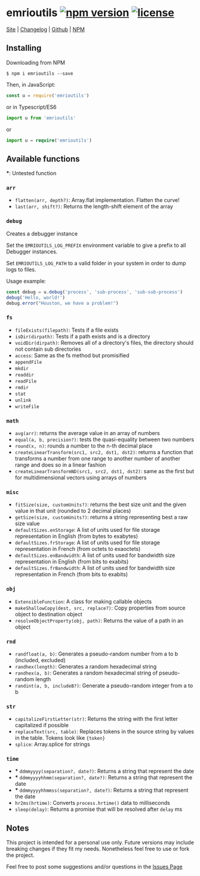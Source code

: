 # emrioutils [![npm version][version-img]][npm-package-url] [![license][license-img]][license-url]

[Site][site-url] |
[Changelog][changelog-url] |
[Github][github-url] |
[NPM][npm-package-url]

## Installing

Downloading from NPM

```shell
$ npm i emrioutils --save
```

Then, in JavaScript:

```js
const u = require('emrioutils')
```

or in Typescript/ES6

```ts
import u from 'emrioutils'
```

or

```ts
import u = require('emrioutils')
```

## Available functions

**\***: Untested function

### `arr`

- `flatten(arr, depth?)`: Array.flat implementation. Flatten the curve!
- `last(arr, shift?)`: Returns the length-shift element of the array

### `debug`

Creates a debugger instance

Set the `EMRIOUTILS_LOG_PREFIX` environment variable to give a prefix to all Debugger instances.

Set `EMRIOUTILS_LOG_PATH` to a valid folder in your system in order to dump logs to files.

Usage example:

```ts
const debug = u.debug('process', 'sub-process', 'sub-sub-process')
debug('Hello, world!')
debug.error("Houston, we have a problem!")
```

### `fs`

- `fileExists(filepath)`: Tests if a file exists
- `isDir(dirpath)`: Tests if a path exists and is a directory
- `voidDir(dirpath)`: Removes all of a directory's files, the directory should not contain sub directories
- `access`: Same as the fs method but promisified
- `appendFile`
- `mkdir`
- `readdir`
- `readFile`
- `rmdir`
- `stat`
- `unlink`
- `writeFile`

### `math`

- `avg(arr)`: returns the average value in an array of numbers
- `equal(a, b, precision?)`: tests the quasi-equality between two numbers
- `round(x, n)`: rounds a number to the n-th decimal place
- `createLinearTransform(src1, src2, dst1, dst2)`: returns a function that transforms a number from one range to another number of another range and does so in a linear fashion
- `createLinearTransformND(src1, src2, dst1, dst2)`: same as the first but for multidimensional vectors using arrays of numbers

### `misc`

- `fitSize(size, customUnits?)`: returns the best size unit and the given value in that unit (rounded to 2 decimal places)
- `getSize(size, customUnits?)`: returns a string representing best a raw size value
- `defaultSizes.enStorage`: A list of units used for file storage representation in English (from bytes to exabytes)
- `defaultSizes.frStorage`: A list of units used for file storage representation in French (from octets to exaoctets)
- `defaultSizes.enBandwidth`: A list of units used for bandwidth size representation in English (from bits to exabits)
- `defaultSizes.frBandwidth`: A list of units used for bandwidth size representation in French (from bits to exabits)

### `obj`

- `ExtensibleFunction`: A class for making callable objects
- `makeShallowCopy(dest, src, replace?)`: Copy properties from source object to destination object
- `resolveObjectProperty(obj, path)`: Returns the value of a path in an object

### `rnd`

- `randfloat(a, b)`: Generates a pseudo-random number from a to b (included, excluded)
- `randhex(length)`: Generates a random hexadecimal string
- `randhex(a, b)`: Generates a random hexadecimal string of pseudo-random length
- `randint(a, b, includeB?)`: Generate a pseudo-random integer from a to b

### `str`

- `capitalizeFirstLetter(str)`: Returns the string with the first letter capitalized if possible
- `replaceText(src, table)`: Replaces tokens in the source string by values in the table. Tokens look like `{token}`
- `splice`: Array.splice for strings

### `time`

- **\*** `ddmmyyyy(separation?, date?)`: Returns a string that represent the date
- **\*** `ddmmyyyyhhmm(separation?, date?)`: Returns a string that represent the date
- **\*** `ddmmyyyyhhmmss(separation?, date?)`: Returns a string that represent the date
- `hr2ms(hrtime)`: Converts `process.hrtime()` data to milliseconds
- `sleep(delay)`: Returns a promise that will be resolved after `delay` ms

## Notes

This project is intended for a personal use only.
Future versions may include breaking changes if they fit my needs. Nonetheless feel free to use or fork the project.

Feel free to post some suggestions and/or questions in the [Issues Page][issues-url]

[npm-package-url]: https://www.npmjs.com/package/emrioutils
[license-url]: https://raw.githubusercontent.com/TheEmrio/emrioutils/master/LICENSE
[site-url]: https://emrio.fr/
[github-url]: https://github.com/TheEmrio/emrioutils
[changelog-url]: https://github.com/TheEmrio/emrioutils/blob/master/CHANGELOG.md
[issues-url]: https://github.com/TheEmrio/emrioutils/issues/

[version-img]: https://img.shields.io/npm/v/emrioutils.svg
[license-img]: https://img.shields.io/npm/l/emrioutils.svg
